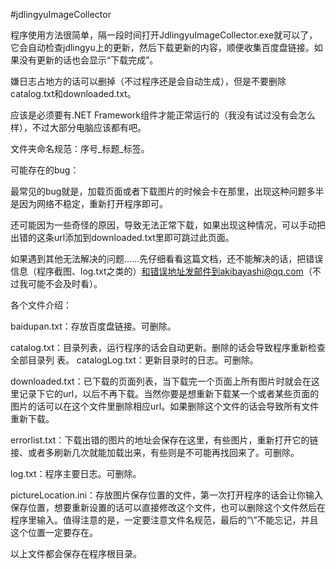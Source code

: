 #jdlingyuImageCollector

程序使用方法很简单，隔一段时间打开JdlingyuImageCollector.exe就可以了，它会自动检查jdlingyu上的更新，然后下载更新的内容，顺便收集百度盘链接。如果没有更新的话也会显示“下载完成”。

嫌日志占地方的话可以删掉（不过程序还是会自动生成），但是不要删除catalog.txt和downloaded.txt。

应该是必须要有.NET Framework组件才能正常运行的（我没有试过没有会怎么样），不过大部分电脑应该都有吧。

文件夹命名规范：序号\_标题\_标签。


可能存在的bug：

最常见的bug就是，加载页面或者下载图片的时候会卡在那里，出现这种问题多半是因为网络不稳定，重新打开程序即可。

还可能因为一些奇怪的原因，导致无法正常下载，如果出现这种情况，可以手动把出错的这条url添加到downloaded.txt里即可跳过此页面。

如果遇到其他无法解决的问题……先仔细看看这篇文档，还不能解决的话，把错误信息（程序截图、log.txt之类的）和错误地址发邮件到akibayashi@qq.com（不过我可能不会及时看）。


各个文件介绍：

baidupan.txt：存放百度盘链接。可删除。

catalog.txt：目录列表，运行程序的话会自动更新。删除的话会导致程序重新检查全部目录列
表。
catalogLog.txt：更新目录时的日志。可删除。

downloaded.txt：已下载的页面列表，当下载完一个页面上所有图片时就会在这里记录下它的url，以后不再下载。当然你要是想重新下载某一个或者某些页面的图片的话可以在这个文件里删除相应url。如果删除这个文件的话会导致所有文件重新下载。

errorlist.txt：下载出错的图片的地址会保存在这里，有些图片，重新打开它的链接、或者多刷新几次就能加载出来，有些则是不可能再找回来了。可删除。

log.txt：程序主要日志。可删除。

pictureLocation.ini：存放图片保存位置的文件，第一次打开程序的话会让你输入保存位置，想要重新设置的话可以直接修改这个文件，也可以删除这个文件然后在程序里输入。值得注意的是，一定要注意文件名规范，最后的“\”不能忘记，并且这个位置一定要存在。

以上文件都会保存在程序根目录。

